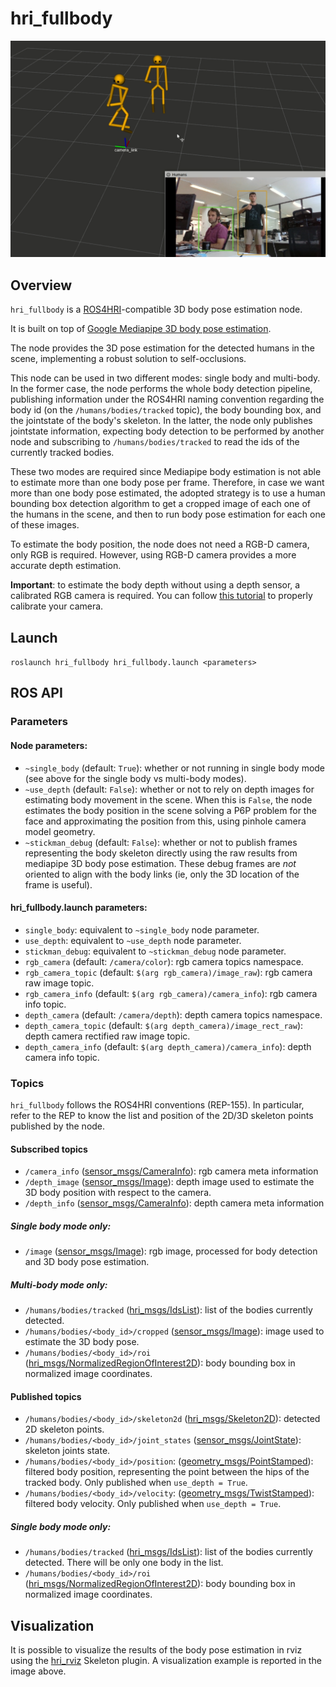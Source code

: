 hri_fullbody
=======================

![skeleton detection](doc/skeleton_detection.png)

Overview
--------

`hri_fullbody` is a [ROS4HRI](https://wiki.ros.org/hri)-compatible
3D body pose estimation node.

It is built on top of [Google Mediapipe 3D body pose estimation](https://google.github.io/mediapipe/solutions/pose.html).

The node provides the 3D pose estimation for the detected humans 
in the scene, implementing a robust solution to self-occlusions.

This node can be used in two different modes: single body and multi-body.
In the former case, the node performs the whole body detection pipeline, 
publishing information under the ROS4HRI naming convention regarding
the body id (on the `/humans/bodies/tracked` topic), the body bounding box,
and the jointstate of the body's skeleton. In the latter, the node only 
publishes jointstate information, expecting body detection to be performed
by another node and subscribing to `/humans/bodies/tracked` to read the ids
of the currently tracked bodies.

These two modes are required since Mediapipe body estimation
is not able to estimate more than one body pose per frame. 
Therefore, in case we want more than one body pose estimated, 
the adopted strategy is to use a human bounding box detection algorithm
to get a cropped image of each one of the humans in the scene, 
and then to run body pose estimation for each one of these images.

To estimate the body position, the node does not need a RGB-D camera,
only RGB is required. However, using RGB-D camera provides a more 
accurate depth estimation.

**Important**: to estimate the body depth without using a depth sensor, 
a calibrated RGB camera is required. 
You can follow [this tutorial](http://wiki.ros.org/camera_calibration/Tutorials/MonocularCalibration)
to properly calibrate your camera.

Launch
------

`roslaunch hri_fullbody hri_fullbody.launch <parameters>`

ROS API
-------

### Parameters

#### Node parameters:

- `~single_body` (default: `True`): whether or not running in single
  body mode (see above for the single body vs multi-body modes). 
- `~use_depth` (default: `False`): whether or not to rely on depth images 
  for estimating body movement in the scene. When this is `False`, the node
  estimates the body position in the scene solving a P6P problem for the
  face and approximating the position from this, using pinhole camera
  model geometry. 
- `~stickman_debug` (default: `False`): whether or not to publish frames
  representing the body skeleton directly using the raw results from mediapipe
  3D body pose estimation. These debug frames are *not* oriented to align 
  with the body links (ie, only the 3D location of the frame is useful).

#### hri_fullbody.launch parameters:

- `single_body`: equivalent to `~single_body` node parameter.
- `use_depth`: equivalent to `~use_depth` node parameter.
- `stickman_debug`: equivalent to `~stickman_debug` node parameter.
- `rgb_camera` (default: `/camera/color`): rgb camera topics namespace.
- `rgb_camera_topic` (default: `$(arg rgb_camera)/image_raw`): rgb camera
  raw image topic. 
- `rgb_camera_info` (default: `$(arg rgb_camera)/camera_info`): rgb camera
  info topic.
- `depth_camera` (default: `/camera/depth`): depth camera topics namespace. 
- `depth_camera_topic` (default: `$(arg depth_camera)/image_rect_raw`): depth 
  camera rectified raw image topic.
- `depth_camera_info` (default: `$(arg depth_camera)/camera_info`): depth 
  camera info topic.

### Topics

`hri_fullbody` follows the ROS4HRI conventions (REP-155). In particular, 
refer to the REP to know the list and position of the 2D/3D skeleton 
points published by the node.

#### Subscribed topics

- `/camera_info`
  ([sensor_msgs/CameraInfo](http://docs.ros.org/en/noetic/api/sensor_msgs/html/msg/CameraInfo.html)):
  rgb camera meta information
- `/depth_image`
  ([sensor_msgs/Image](http://docs.ros.org/en/api/sensor_msgs/html/msg/Image.html)):
  depth image used to estimate the 3D body position with respect to the camera.
- `/depth_info`
  ([sensor_msgs/CameraInfo](http://docs.ros.org/en/noetic/api/sensor_msgs/html/msg/CameraInfo.html)):
  depth camera meta information

##### Single body mode only:

- `/image`
  ([sensor_msgs/Image](http://docs.ros.org/en/api/sensor_msgs/html/msg/Image.html)):
  rgb image, processed for body detection and 3D body pose estimation.

##### Multi-body mode only:

- `/humans/bodies/tracked`
  ([hri_msgs/IdsList](http://docs.ros.org/en/api/hri_msgs/html/msg/IdsList.html)):
  list of the bodies currently detected.
- `/humans/bodies/<body_id>/cropped`
  ([sensor_msgs/Image](http://docs.ros.org/en/api/sensor_msgs/html/msg/Image.html)):
  image used to estimate the 3D body pose.
- `/humans/bodies/<body_id>/roi`
  ([hri_msgs/NormalizedRegionOfInterest2D](http://docs.ros.org/en/noetic/api/hri_msgs/html/msg/NormalizedRegionOfInterest2D.html)):
  body bounding box in normalized image coordinates.


#### Published topics

- `/humans/bodies/<body_id>/skeleton2d`
  ([hri_msgs/Skeleton2D](http://docs.ros.org/en/api/hri_msgs/html/msg/Skeleton2D.html)):
  detected 2D skeleton points.
- `/humans/bodies/<body_id>/joint_states`
  ([sensor_msgs/JointState](http://docs.ros.org/en/lunar/api/sensor_msgs/html/msg/JointState.html)):
  skeleton joints state.
- `/humans/bodies/<body_id>/position`:
  ([geometry_msgs/PointStamped](http://docs.ros.org/en/lunar/api/geometry_msgs/html/msg/PointStamped.html)):
  filtered body position, representing the point between the hips of the tracked body. Only published 
  when `use_depth = True`.
- `/humans/bodies/<body_id>/velocity`:
  ([geometry_msgs/TwistStamped](http://docs.ros.org/en/lunar/api/geometry_msgs/html/msg/TwistStamped.html)):
  filtered body velocity. Only published when `use_depth = True`.

##### Single body mode only:

- `/humans/bodies/tracked`
  ([hri_msgs/IdsList](http://docs.ros.org/en/api/hri_msgs/html/msg/IdsList.html)):
  list of the bodies currently detected. There will be only
  one body in the list.
- `/humans/bodies/<body_id>/roi`
  ([hri_msgs/NormalizedRegionOfInterest2D](http://docs.ros.org/en/noetic/api/hri_msgs/html/msg/NormalizedRegionOfInterest2D.html)):
  body bounding box in normalized image coordinates.

Visualization
-------------

It is possible to visualize the results of the body pose estimation 
in rviz using the [hri_rviz](https://github.com/ros4hri/hri_rviz) 
Skeleton plugin. A visualization example is reported in the image above. 









